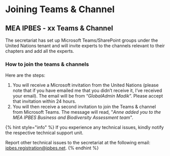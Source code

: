 # Joining Teams & Channel

## MEA IPBES - xx Teams & Channel

The secretariat has set up Microsoft Teams/SharePoint groups under the United Nations tenant and will invite experts to the channels relevant to their chapters and add all the experts.

### How to join the teams & channels

Here are the steps:

1. You will receive a Microsoft invitation from the United Nations (please note that if you have emailed me that you didn’t receive it, I’ve received your email). The email will be from “_GlobalAdmin Madik_”. Please accept that invitation within 24 hours.
2. You will then receive a second invitation to join the Teams & channel from Microsoft Teams. The message will read, "_Anne added you to the MEA IPBES Business and Biodiversity Assessment team_".

{% hint style="info" %}
If you experience any technical issues, kindly notify the respective technical support unit.

Report other technical issues to the secretariat at the following email: [ipbes.registration@ipbes.net](mailto:ipbes.registration@ipbes.net).
{% endhint %}
